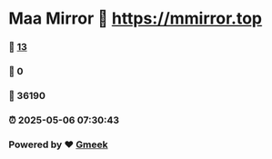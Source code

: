 # Maa Mirror :link: https://mmirror.top 
### :page_facing_up: [13](https://mmirror.top/tag.html) 
### :speech_balloon: 0 
### :hibiscus: 36190 
### :alarm_clock: 2025-05-06 07:30:43 
### Powered by :heart: [Gmeek](https://github.com/Meekdai/Gmeek)
